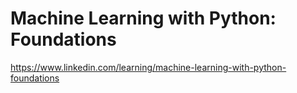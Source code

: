 # Machine Learning with Python: Foundations
https://www.linkedin.com/learning/machine-learning-with-python-foundations
